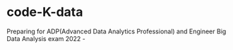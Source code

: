 # code-K-data
Preparing for ADP(Advanced Data Analytics Professional) and Engineer Big Data Analysis exam 2022 - 
